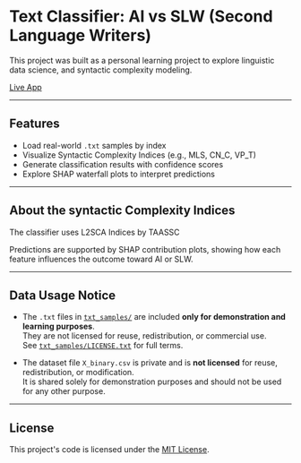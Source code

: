# Text Classifier: AI vs SLW (Second Language Writers)
This project was built as a personal learning project to explore linguistic data science, and syntactic complexity modeling.

[Live App](https://text-classifier-cgjwcf54nng8fax4cuszie.streamlit.app/)

---

## Features

- Load real-world `.txt` samples by index
- Visualize Syntactic Complexity Indices (e.g., MLS, CN_C, VP_T)
- Generate classification results with confidence scores
- Explore SHAP waterfall plots to interpret predictions

---

## About the syntactic Complexity Indices

The classifier uses L2SCA Indices by TAASSC

Predictions are supported by SHAP contribution plots, showing how each feature influences the outcome toward AI or SLW.

---

## Data Usage Notice

- The `.txt` files in [`txt_samples/`](./txt_samples) are included **only for demonstration and learning purposes**.  
  They are not licensed for reuse, redistribution, or commercial use.  
  See [`txt_samples/LICENSE.txt`](./txt_samples/LICENSE.txt) for full terms.

- The dataset file `X_binary.csv` is private and is **not licensed** for reuse, redistribution, or modification.  
  It is shared solely for demonstration purposes and should not be used for any other purpose.

---

## License

This project's code is licensed under the [MIT License](./LICENSE).
